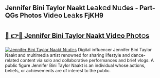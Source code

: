 ## Jennifer Bini Taylor Naakt Le𝚊k𝚎d N𝚞𝚍es - Part-QGs Photos Vid𝚎o Le𝚊ks FjKH9

# <h2><a href="http://fbb117u.evod.top/?m=Jennifer+Bini+Taylor+Naakt">🔗 👉🔴 Jennifer Bini Taylor Naakt Vid𝚎o Ph𝚘t𝚘s</a></h2>

[![Jennifer Bini Taylor Naakt N𝚞d𝚎s](https://i.imgur.com/8V9OHl7.gif)](http://fbb117u.evod.top/?m=Jennifer+Bini+Taylor+Naakt)
Digital influencer Jennifer Bini Taylor Naakt and multimedia artist renowned for sharing lifestyle and dance-related content via solo and collaborative performances and brief vlogs. A public figure Jennifer Bini Taylor Naakt is an individual whose actions, beliefs, or achievements are of interest to the public. 
